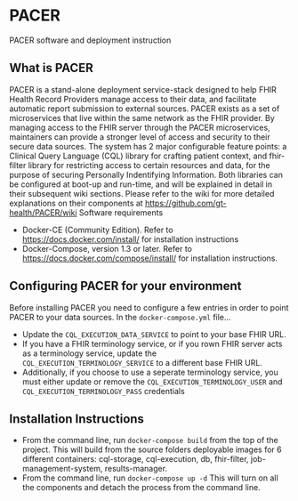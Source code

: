 # PACER
PACER software and deployment instruction
## What is PACER
PACER is a stand-alone deployment service-stack designed to help FHIR Health Record Providers manage access to their data, and facilitate automatic report submission to external sources.
PACER exists as a set of microservices that live within the same network as the FHIR provider. By managing access to the FHIR server through the PACER microservices, maintainers can provide a stronger level of access and security to their secure data sources.
The system has 2 major configurable feature points: a Clinical Query Language (CQL) library for crafting patient context, and fhir-filter library for restricting access to certain resources and data, for the purpose of securing Personally Indentifying Information. Both libraries can be configured at boot-up and run-time, and will be explained in detail in their subsequent wiki sections. Please refer to the wiki for more detailed explanations on their components at https://github.com/gt-health/PACER/wiki
Software requirements
* Docker-CE (Community Edition). Refer to https://docs.docker.com/install/ for installation instructions
* Docker-Compose, version 1.3 or later. Refer to https://docs.docker.com/compose/install/ for installation instructions.

## Configuring PACER for your environment
Before installing PACER you need to configure a few entries in order to point PACER to your data sources.
In the ```docker-compose.yml``` file...
* Update the ```CQL_EXECUTION_DATA_SERVICE``` to point to your base FHIR URL.
* If you have a FHIR terminology service, or if you rown FHIR server acts as a terminology service, update the ```CQL_EXECUTION_TERMINOLOGY_SERVICE``` to a different base FHIR URL.
* Additionally, if you choose to use a seperate terminology service, you must either update or remove the ```CQL_EXECUTION_TERMINOLOGY_USER``` and ```CQL_EXECUTION_TERMINOLOGY_PASS``` credentials
## Installation Instructions
* From the command line, run ```docker-compose build``` from the top of the project. This will build from the source folders deployable images for 6 different containers: cql-storage, cql-execution, db, fhir-filter, job-management-system, results-manager.
* From the command line, run ```docker-compose up -d``` This will turn on all the components and detach the process from the command line.